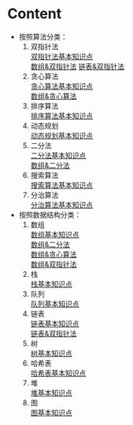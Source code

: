 # Content
* 按照算法分类：
    1. 双指针法  
    [双指针法基本知识点](./Note/双指针法基本知识点.md)  
    [数组&双指针法](./Note/数组&双指针法.md)
    [链表&双指针法](./Note/链表&双指针法.md)  
    2. 贪心算法  
    [贪心算法基本知识点](./Note/贪心算法基本知识点.md)  
    [数组&贪心算法](./Note/数组&贪心算法.md)  
    3. 排序算法  
    [排序算法基本知识点](./Note/排序算法基本知识点.md)  
    4. 动态规划  
    [动态规划基本知识点](./Note/动态规划基本知识点.md)  
    5. 二分法  
    [二分法基本知识点](./Note/二分法基本知识点.md)  
    [数组&二分法](./Note/数组&二分法.md)  
    6. 搜索算法  
    [搜索算法基本知识点](./Note/搜索算法基本知识点.md)  
    7. 分治算法  
    [分治算法基本知识点](./Note/分治算法基本知识点.md)  
* 按照数据结构分类：
    1. 数组  
    [数组基本知识点](./Note/数组基本知识点.md)  
    [数组&二分法](./Note/数组&二分法.md)  
    [数组&贪心算法](./Note/数组&贪心算法.md)  
    [数组&双指针法](./Note/数组&双指针法.md)
    2. 栈  
    [栈基本知识点](./Note/栈基本知识点.md)  
    3. 队列  
    [队列基本知识点](./Note/队列基本知识点.md)  
    4. 链表   
    [链表基本知识点](./Note/链表基本知识点.md)  
    [链表&双指针法](./Note/链表&双指针法.md)  
    5. 树  
    [树基本知识点](./Note/树基本知识点.md)  
    6. 哈希表  
    [哈希表基本知识点](./Note/哈希表基本知识点.md)  
    7. 堆  
    [堆基本知识点](./Note/堆基本知识点.md)  
    8. 图  
    [图基本知识点](./Note/图基本知识点.md)  
